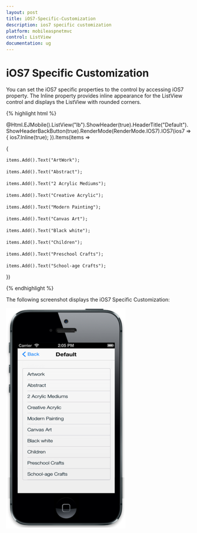 ```yaml
---
layout: post
title: iOS7-Specific-Customization
description: ios7 specific customization
platform: mobileaspnetmvc
control: ListView
documentation: ug
---
```


# iOS7 Specific Customization

You can set the iOS7 specific properties to the control by accessing iOS7 property. The Inline property provides inline appearance for the ListView control and displays the ListView with rounded corners.

{% highlight html %}

@Html.EJMobile().ListView("lb").ShowHeader(true).HeaderTitle("Default").ShowHeaderBackButton(true).RenderMode(RenderMode.IOS7).IOS7(ios7 => { ios7.Inline(true); }).Items(items =>

{    

    items.Add().Text("ArtWork");

    items.Add().Text("Abstract");

    items.Add().Text("2 Acrylic Mediums");

    items.Add().Text("Creative Acrylic");

    items.Add().Text("Modern Painting");

    items.Add().Text("Canvas Art");

    items.Add().Text("Black white");

    items.Add().Text("Children");

    items.Add().Text("Preschool Crafts");

    items.Add().Text("School-age Crafts");

})

{% endhighlight %}

The following screenshot displays the iOS7 Specific Customization:

![C:/Users/Thivya/AppData/Local/Temp/SNAGHTML23741ad9.PNG](iOS7-Specific-Customization_images/iOS7-Specific-Customization_img1.png)



